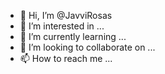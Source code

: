 - 👋 Hi, I’m @JavviRosas
- 👀 I’m interested in ...
- 🌱 I’m currently learning ...
- 💞️ I’m looking to collaborate on ...
- 📫 How to reach me ...

<!---
JavviRosas/JavviRosas is a ✨ special ✨ repository because its `README.md` (this file) appears on your GitHub profile.
You can click the Preview link to take a look at your changes.
--->

